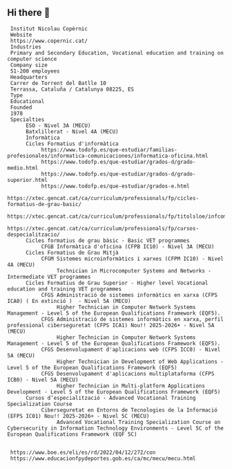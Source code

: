## Hi there 👋

<!--

**Here are some ideas to get you started:**

🙋‍♀️ A short introduction - what is your organization all about?
🌈 Contribution guidelines - how can the community get involved?
👩‍💻 Useful resources - where can the community find your docs? Is there anything else the community should know?
🍿 Fun facts - what does your team eat for breakfast?
🧙 Remember, you can do mighty things with the power of [Markdown](https://docs.github.com/github/writing-on-github/getting-started-with-writing-and-formatting-on-github/basic-writing-and-formatting-syntax)
-->
     
     Institut Nicolau Copèrnic     
     Website
     https://www.copernic.cat/
     Industries
     Primary and Secondary Education, Vocational education and training on computer science
     Company size
     51-200 employees
     Headquarters
     Carrer de Torrent del Batlle 10
     Terrassa, Cataluña / Catalunya 08225, ES
     Type
     Educational
     Founded
     1978
     Specialties
          ESO - Nivel 3A (MECU)          
          Batxlillerat - Nivel 4A (MECU)
          Informàtica          
          Cicles Formatius d'informàtica
               https://www.todofp.es/que-estudiar/familias-profesionales/informatica-comunicaciones/informatica-oficina.html
               https://www.todofp.es/que-estudiar/grados-d/grado-medio.html
               https://www.todofp.es/que-estudiar/grados-d/grado-superior.html               
               https://www.todofp.es/que-estudiar/grados-e.html
               https://xtec.gencat.cat/ca/curriculum/professionals/fp/cicles-formatius-de-grau-basic/
               https://xtec.gencat.cat/ca/curriculum/professionals/fp/titolsloe/infcomunicacions/
               https://xtec.gencat.cat/ca/curriculum/professionals/fp/cursos-despecialitzacio/
          Cicles formatius de grau bàsic - Basic VET programmes
               CFGB Informàtica d'oficina (CFPB IC10) - Nivel 3A (MECU)
          Cicles Formatius de Grau Mitjà
               CFGM Sistemes microinformàtics i xarxes (CFPM IC10) - Nivel 4A (MECU)
                    Technician in Microcomputer Systems and Networks - Intermediate VET programmes
          Cicles Formatius de Grau Superior - Higher level Vocational education and training VET programmes
               CFGS Administració de sistemes informàtics en xarxa (CFPS ICA0) ( En extinció )  - Nivel 5A (MECU)
                    Higher Technician in Computer Network Systems Management - Level 5 of the European Qualifications Framework (EQF5). 
               CFGS Administració de sistemes informàtics en xarxa, perfil professional ciberseguretat (CFPS ICA1) Nou!! 2025-2026+ - Nivel 5A (MECU)
                    Higher Technician in Computer Network Systems Management - Level 5 of the European Qualifications Framework (EQF5). 
               CFGS Desenvolupament d'aplicacions web (CFPS ICC0) - Nivel 5A (MECU)
                    Higher Technician in Development of Web Applications - Level 5 of the European Qualifications Framework (EQF5)               
               CFGS Desenvolupament d'aplicacions multiplataforma (CFPS ICB0) - Nivel 5A (MECU)
                    Higher Technician in Multi-platform Applications Development - Level 5 of the European Qualifications Framework (EQF5)
          Cursos d’especialització - Advanced Vocational Training Specialization Course
               Ciberseguretat en Entorns de Tecnologies de la Informació (EFPS IC01) Nou!! 2025-2026+ - Nivel 5C (MECU)
                    Advanced Vocational Training Specialization Course on Cybersecurity in Information Technology Environments - Level 5C of the European Qualifications Framework (EQF 5C)
               

     https://www.boe.es/eli/es/rd/2022/04/12/272/con
     https://www.educacionfpydeportes.gob.es/ca/mc/mecu/mecu.html


